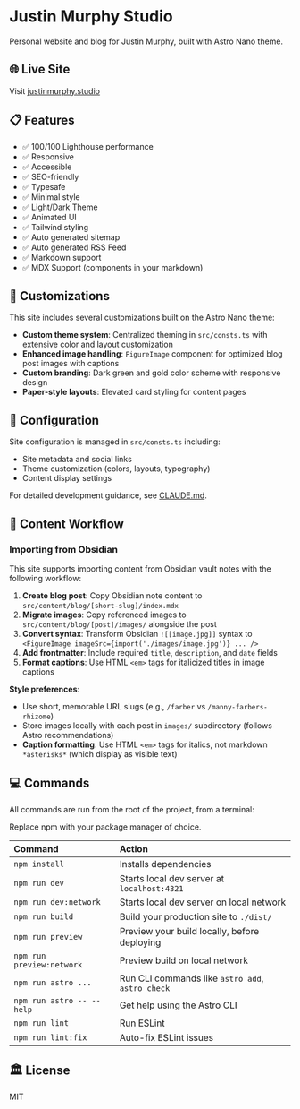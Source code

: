 # Justin Murphy Studio

Personal website and blog for Justin Murphy, built with Astro Nano theme.

## 🌐 Live Site

Visit [justinmurphy.studio](https://justinmurphy.studio)

## 📋 Features

- ✅ 100/100 Lighthouse performance
- ✅ Responsive
- ✅ Accessible
- ✅ SEO-friendly
- ✅ Typesafe
- ✅ Minimal style
- ✅ Light/Dark Theme
- ✅ Animated UI
- ✅ Tailwind styling
- ✅ Auto generated sitemap
- ✅ Auto generated RSS Feed
- ✅ Markdown support
- ✅ MDX Support (components in your markdown)

## 🎨 Customizations

This site includes several customizations built on the Astro Nano theme:

- **Custom theme system**: Centralized theming in `src/consts.ts` with extensive color and layout customization
- **Enhanced image handling**: `FigureImage` component for optimized blog post images with captions
- **Custom branding**: Dark green and gold color scheme with responsive design
- **Paper-style layouts**: Elevated card styling for content pages

## 📄 Configuration

Site configuration is managed in `src/consts.ts` including:
- Site metadata and social links
- Theme customization (colors, layouts, typography)
- Content display settings

For detailed development guidance, see [CLAUDE.md](CLAUDE.md).

## 📝 Content Workflow

### Importing from Obsidian

This site supports importing content from Obsidian vault notes with the following workflow:

1. **Create blog post**: Copy Obsidian note content to `src/content/blog/[short-slug]/index.mdx`
2. **Migrate images**: Copy referenced images to `src/content/blog/[post]/images/` alongside the post
3. **Convert syntax**: Transform Obsidian `![[image.jpg]]` syntax to `<FigureImage imageSrc={import('./images/image.jpg')} ... />`
4. **Add frontmatter**: Include required `title`, `description`, and `date` fields
5. **Format captions**: Use HTML `<em>` tags for italicized titles in image captions

**Style preferences**:
- Use short, memorable URL slugs (e.g., `/farber` vs `/manny-farbers-rhizome`)
- Store images locally with each post in `images/` subdirectory (follows Astro recommendations)
- **Caption formatting**: Use HTML `<em>` tags for italics, not markdown `*asterisks*` (which display as visible text)

## 💻 Commands

All commands are run from the root of the project, from a terminal:

Replace npm with your package manager of choice.

| Command                   | Action                                           |
| :------------------------ | :----------------------------------------------- |
| `npm install`             | Installs dependencies                            |
| `npm run dev`             | Starts local dev server at `localhost:4321`      |
| `npm run dev:network`     | Starts local dev server on local network         |
| `npm run build`           | Build your production site to `./dist/`          |
| `npm run preview`         | Preview your build locally, before deploying     |
| `npm run preview:network` | Preview build on local network                   |
| `npm run astro ...`       | Run CLI commands like `astro add`, `astro check` |
| `npm run astro -- --help` | Get help using the Astro CLI                     |
| `npm run lint`            | Run ESLint                                       |
| `npm run lint:fix`        | Auto-fix ESLint issues                           |

## 🏛️ License

MIT
